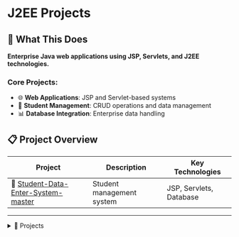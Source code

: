 # J2EE Projects

## 🎯 What This Does

**Enterprise Java web applications using JSP, Servlets, and J2EE technologies.**

### Core Projects:
- 🌐 **Web Applications**: JSP and Servlet-based systems
- 👥 **Student Management**: CRUD operations and data management
- 📊 **Database Integration**: Enterprise data handling

## 📋 Project Overview

| Project | Description | Key Technologies |
|---------|-------------|------------------|
| 👥 [Student-Data-Enter-System-master](Student-Data-Enter-System-master/) | Student management system | JSP, Servlets, Database |

---

<details>
<summary>📂 Projects</summary>

- [👥 Student-Data-Enter-System-master](Student-Data-Enter-System-master/)
	<details>
	<summary>Web-based student management system</summary>

	- **What it does**: CRUD operations for student records management
	- **Key tech**: JSP, Servlets, HTML/CSS, Database
	- **Skills**: J2EE web development, MVC pattern, database integration

	</details>

</details>